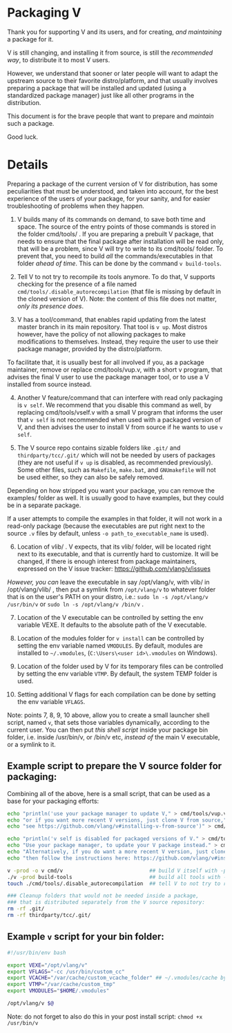 Packaging V
=============

Thank you for supporting V and its users, and for creating, *and maintaining* a package for it.

V is still changing, and installing it from source, is still the *recommended way*, to
distribute it to most V users.

However, we understand that sooner or later people will want to adapt the
upstream source to their favorite distro/platform, and that usually involves preparing a package
that will be installed and updated (using a standardized package manager) just like all other
programs in the distribution.

This document is for the brave people that want to prepare and
*maintain* such a package.

Good luck.

Details
=============

Preparing a package of the current version of V for distribution, has some peculiarities
that must be understood, and taken into account, for the best experience of the users of
your package, for your sanity, and for easier troubleshooting of problems when they happen.

1) V builds many of its commands on demand, to save both time and space. The source of the
entry points of those commands is stored in the folder cmd/tools/ . If you are preparing a
prebuilt V package, that needs to ensure that the final package after installation will be
read only, that will be a problem, since V will try to write to its cmd/tools/ folder.
To prevent that, you need to build *all* the commands/executables in that folder *ahead of time*.
This can be done by the command `v build-tools`.

2) Tell V to not try to recompile its tools anymore. To do that, V supports checking for the
presence of a file named `cmd/tools/.disable_autorecompilation` (that file is missing by default
in the cloned version of V).
Note: the content of this file does not matter, *only its presence does*.

3) V has a tool/command, that enables rapid updating from the latest master branch in its main
repository. That tool is `v up`. Most distros however, have the policy of not allowing packages
to make modifications to themselves. Instead, they require the user to use their package manager,
provided by the distro/platform.

To facilitate that, it is usually best for all involved if you, as a package maintainer, remove
or replace cmd/tools/vup.v, with a short v program, that advises the final V user to use the
package manager tool, or to use a V installed from source instead.

4) Another V feature/command that can interfere with read only packaging is `v self`. We
recommend that you disable this command as well, by replacing cmd/tools/vself.v with a small
V program that informs the user that `v self` is not recommended when used with a packaged
version of V, and then advises the user to install V from source if he wants to use `v self`.

5) The V source repo contains sizable folders like `.git/` and `thirdparty/tcc/.git/` which will
not be needed by users of packages (they are not useful if `v up` is disabled,
as recommended previously). Some other files, such as `Makefile`, `make.bat`, and `GNUmakefile`
will not be used either, so they can also be safely removed.

Depending on how stripped you want your package, you can remove the examples/ folder as well.
It is usually good to have examples, but they could be in a separate package.

If a user attempts to compile the examples in that folder, it
will not work in a read-only package (because the executables are put right next to the 
source `.v` files by default, unless `-o path_to_executable_name` is used).

6) Location of vlib/ . V expects, that its vlib/ folder, will be located right next to its
executable, and that is currently hard to customize. It will be changed, if there is enough
interest from package maintainers, expressed on the V issue tracker:
https://github.com/vlang/v/issues

*However, you can* leave the executable in say /opt/vlang/v, with vlib/ in /opt/vlang/vlib/ ,
then put a symlink from `/opt/vlang/v` to whatever folder that is on the user's PATH on your
distro, i.e.: `sudo ln -s /opt/vlang/v /usr/bin/v` or `sudo ln -s /opt/vlang/v /bin/v` .

7) Location of the V executable can be controlled by setting the env variable VEXE.
It defaults to the absolute path of the V executable.

8) Location of the modules folder for `v install` can be controlled by setting the env variable
named `VMODULES`. By default, modules are installed to `~/.vmodules`,
(`C:\Users\<user id>\.vmodules` on Windows).

9) Location of the folder used by V for its temporary files can be controlled by setting the env
variable `VTMP`.  By default, the system TEMP folder is used.

10) Setting additional V flags for each compilation can be done by setting the env variable
`VFLAGS`.

Note: points 7, 8, 9, 10 above, allow you to create a small launcher shell script, named `v`,
that sets those variables dynamically, according to the current user. You can then put
*this shell script* inside your package bin folder, i.e. inside /usr/bin/v, or /bin/v etc,
*instead of* the main V executable, or a symlink to it.


Example script to prepare the V source folder for packaging:
-----------------------------------------------------------

Combining all of the above, here is a small script, that can be used as a base for your packaging
efforts:

```sh
echo "println('use your package manager to update V," > cmd/tools/vup.v
echo "or if you want more recent V versions, just clone V from source," > cmd/tools/vup.v
echo "see https://github.com/vlang/v#installing-v-from-source')" > cmd/tools/vup.v

echo "println('v self is disabled for packaged versions of V." > cmd/tools/vself.v
echo "Use your package manager, to update your V package instead." > cmd/tools/vself.v
echo "Alternatively, if you do want a more recent V version, just clone V from source," > cmd/tools/vself.v
echo "then follow the instructions here: https://github.com/vlang/v#installing-v-from-source')" > cmd/tools/vself.v

v -prod -o v cmd/v                            ## build V itself with -prod
./v -prod build-tools                         ## build all tools with -prod too
touch ./cmd/tools/.disable_autorecompilation  ## tell V to not try to recompile any tool anymore

### Cleanup folders that would not be needed inside a package,
### that is distributed separately from the V source repository:
rm -rf .git/
rm -rf thirdparty/tcc/.git/
```

Example `v` script for your bin folder:
--------------------------------------------------

```sh
#!/usr/bin/env bash

export VEXE="/opt/vlang/v"
export VFLAGS="-cc /usr/bin/custom_cc"
export VCACHE="/var/cache/custom_vcache_folder" ## ~/.vmodules/cache by default
export VTMP="/var/cache/custom_tmp"
export VMODULES="$HOME/.vmodules"

/opt/vlang/v $@
```

Note: do not forget to also do this in your post install script: `chmod +x /usr/bin/v`
